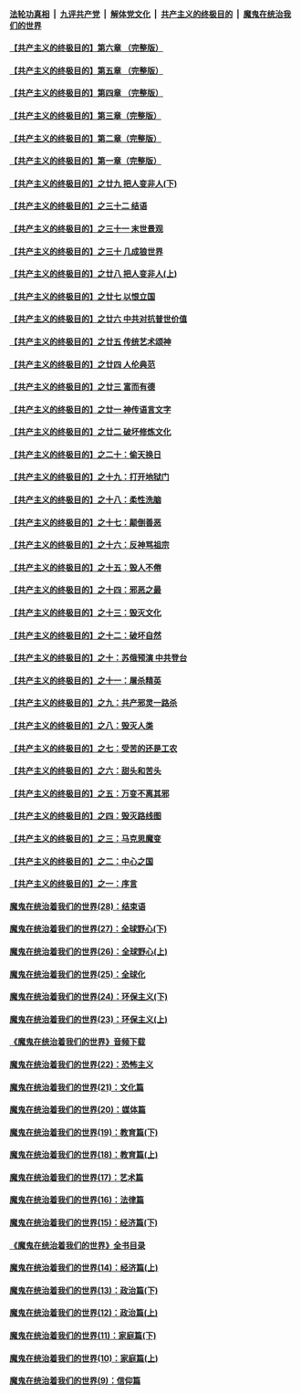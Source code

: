 ####  [法轮功真相](../../../../basic/blob/master/README.md?t=08281652) &nbsp;|&nbsp; [九评共产党](../../../../9ping.md/blob/master/README.md?t=08281652) &nbsp;|&nbsp; [解体党文化](../../../../jtdwh.md/blob/master/README.md?t=08281652)  &nbsp;|&nbsp; [共产主义的终极目的](../../../../gczydzjmd.md/blob/master/README.md?t=08281652) &nbsp;|&nbsp; [魔鬼在统治我们的世界](../../../../mgztzwmdsj.md/blob/master/README.md?t=08281652) 

#### [【共产主义的终极目的】第六章 （完整版）](../pages/nsc422/n11428913.md?t=08281652) 

#### [【共产主义的终极目的】第五章 （完整版）](../pages/nsc422/n11428912.md?t=08281652) 

#### [【共产主义的终极目的】第四章 （完整版）](../pages/nsc422/n11428907.md?t=08281652) 

#### [【共产主义的终极目的】第三章（完整版）](../pages/nsc422/n11428848.md?t=08281652) 

#### [【共产主义的终极目的】第二章（完整版）](../pages/nsc422/n11428831.md?t=08281652) 

#### [【共产主义的终极目的】第一章（完整版）](../pages/nsc422/n11417651.md?t=08281652) 

#### [【共产主义的终极目的】之廿九 把人变非人(下)](../pages/nsc422/n11344140.md?t=08281652) 

#### [【共产主义的终极目的】之三十二 结语](../pages/nsc422/n11360535.md?t=08281652) 

#### [【共产主义的终极目的】之三十一 末世景观](../pages/nsc422/n11351129.md?t=08281652) 

#### [【共产主义的终极目的】之三十 几成狼世界](../pages/nsc422/n11348280.md?t=08281652) 

#### [【共产主义的终极目的】之廿八 把人变非人(上)](../pages/nsc422/n11340492.md?t=08281652) 

#### [【共产主义的终极目的】之廿七 以恨立国](../pages/nsc422/n11336944.md?t=08281652) 

#### [【共产主义的终极目的】之廿六 中共对抗普世价值](../pages/nsc422/n11324785.md?t=08281652) 

#### [【共产主义的终极目的】之廿五 传统艺术颂神](../pages/nsc422/n11296396.md?t=08281652) 

#### [【共产主义的终极目的】之廿四 人伦典范](../pages/nsc422/n11296397.md?t=08281652) 

#### [【共产主义的终极目的】之廿三 富而有德](../pages/nsc422/n11283598.md?t=08281652) 

#### [【共产主义的终极目的】之廿一 神传语言文字](../pages/nsc422/n11263265.md?t=08281652) 

#### [【共产主义的终极目的】之廿二 破坏修炼文化](../pages/nsc422/n11245728.md?t=08281652) 

#### [【共产主义的终极目的】之二十：偷天换日](../pages/nsc422/n11238846.md?t=08281652) 

#### [【共产主义的终极目的】之十九：打开地狱门](../pages/nsc422/n11206376.md?t=08281652) 

#### [【共产主义的终极目的】之十八：柔性洗脑](../pages/nsc422/n11199994.md?t=08281652) 

#### [【共产主义的终极目的】之十七：颠倒善恶](../pages/nsc422/n11179782.md?t=08281652) 

#### [【共产主义的终极目的】之十六：反神骂祖宗](../pages/nsc422/n11166798.md?t=08281652) 

#### [【共产主义的终极目的】之十五：毁人不倦](../pages/nsc422/n11166792.md?t=08281652) 

#### [【共产主义的终极目的】之十四：邪恶之最](../pages/nsc422/n11150249.md?t=08281652) 

#### [【共产主义的终极目的】之十三：毁灭文化](../pages/nsc422/n11135227.md?t=08281652) 

#### [【共产主义的终极目的】之十二：破坏自然](../pages/nsc422/n11135214.md?t=08281652) 

#### [【共产主义的终极目的】之十：苏俄预演 中共登台](../pages/nsc422/n11118424.md?t=08281652) 

#### [【共产主义的终极目的】之十一：屠杀精英](../pages/nsc422/n11118442.md?t=08281652) 

#### [【共产主义的终极目的】之九：共产邪灵一路杀](../pages/nsc422/n11114139.md?t=08281652) 

#### [【共产主义的终极目的】之八：毁灭人类](../pages/nsc422/n11108503.md?t=08281652) 

#### [【共产主义的终极目的】之七：受苦的还是工农](../pages/nsc422/n11101809.md?t=08281652) 

#### [【共产主义的终极目的】之六：甜头和苦头](../pages/nsc422/n11096971.md?t=08281652) 

#### [【共产主义的终极目的】之五：万变不离其邪](../pages/nsc422/n11091285.md?t=08281652) 

#### [【共产主义的终极目的】之四：毁灭路线图](../pages/nsc422/n11086284.md?t=08281652) 

#### [【共产主义的终极目的】之三：马克思魔变](../pages/nsc422/n11061941.md?t=08281652) 

#### [【共产主义的终极目的】之二：中心之国](../pages/nsc422/n11047728.md?t=08281652) 

#### [【共产主义的终极目的】之一：序言](../pages/nsc422/n11086077.md?t=08281652) 

#### [魔鬼在统治着我们的世界(28)：结束语](../pages/nsc422/n10936246.md?t=08281652) 

#### [魔鬼在统治着我们的世界(27)：全球野心(下)](../pages/nsc422/n10928319.md?t=08281652) 

#### [魔鬼在统治着我们的世界(26)：全球野心(上)](../pages/nsc422/n10900318.md?t=08281652) 

#### [魔鬼在统治着我们的世界(25)：全球化](../pages/nsc422/n10788205.md?t=08281652) 

#### [魔鬼在统治着我们的世界(24)：环保主义(下)](../pages/nsc422/n10695307.md?t=08281652) 

#### [魔鬼在统治着我们的世界(23)：环保主义(上)](../pages/nsc422/n10688613.md?t=08281652) 

#### [《魔鬼在统治着我们的世界》音频下载](../pages/nsc422/n10635553.md?t=08281652) 

#### [魔鬼在统治着我们的世界(22)：恐怖主义](../pages/nsc422/n10614727.md?t=08281652) 

#### [魔鬼在统治着我们的世界(21)：文化篇](../pages/nsc422/n10597706.md?t=08281652) 

#### [魔鬼在统治着我们的世界(20)：媒体篇](../pages/nsc422/n10586579.md?t=08281652) 

#### [魔鬼在统治着我们的世界(19)：教育篇(下)](../pages/nsc422/n10564808.md?t=08281652) 

#### [魔鬼在统治着我们的世界(18)：教育篇(上)](../pages/nsc422/n10526970.md?t=08281652) 

#### [魔鬼在统治着我们的世界(17)：艺术篇](../pages/nsc422/n10499093.md?t=08281652) 

#### [魔鬼在统治着我们的世界(16)：法律篇](../pages/nsc422/n10485969.md?t=08281652) 

#### [魔鬼在统治着我们的世界(15)：经济篇(下)](../pages/nsc422/n10469975.md?t=08281652) 

#### [《魔鬼在统治着我们的世界》全书目录](../pages/nsc422/n10464261.md?t=08281652) 

#### [魔鬼在统治着我们的世界(14)：经济篇(上)](../pages/nsc422/n10457370.md?t=08281652) 

#### [魔鬼在统治着我们的世界(13)：政治篇(下)](../pages/nsc422/n10448270.md?t=08281652) 

#### [魔鬼在统治着我们的世界(12)：政治篇(上)](../pages/nsc422/n10444576.md?t=08281652) 

#### [魔鬼在统治着我们的世界(11)：家庭篇(下)](../pages/nsc422/n10440961.md?t=08281652) 

#### [魔鬼在统治着我们的世界(10)：家庭篇(上)](../pages/nsc422/n10435448.md?t=08281652) 

#### [魔鬼在统治着我们的世界(9)：信仰篇](../pages/nsc422/n10432159.md?t=08281652) 

